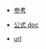 - [参考](https://qiita.com/n0bisuke/items/fbea48562441a8314d45)
- [公式 doc](https://cloud.google.com/appengine/docs/standard/nodejs/building-app/deploying-web-service?hl=ja)

- [url](https://console.cloud.google.com/appengine/versions?hl=ja&_ga=2.224880924.722425182.1678789159-1531291356.1674723739&_gac=1.257357049.1678790041.Cj0KCQjwtsCgBhDEARIsAE7RYh00XJP4238TAohS4uB2-I9dSCj8Bl7ZMYnGHv7Sf5eCtLm6vgHpASsaAn5uEALw_wcB&project=katayama8000&serviceId=default)
